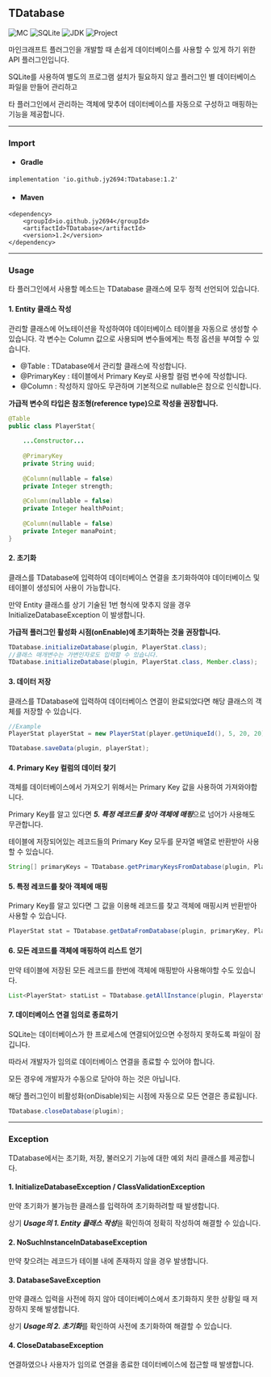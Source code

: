 ## TDatabase
![MC](https://img.shields.io/badge/Minecraft-1.19-62B47A?style=flat-square)
![SQLite](https://img.shields.io/badge/SQLite-3-003B57?style=flat-square&logo=sqlite)
![JDK](https://img.shields.io/badge/JDK-17-F80000?style=flat-square&logo=Oracle)
![Project](https://img.shields.io/badge/TDatabase-1.1_SNAPSHOT-black?style=flat-square)

마인크래프트 플러그인을 개발할 때 손쉽게 데이터베이스를 사용할 수 있게 하기 위한 API 플러그인입니다.

SQLite를 사용하여 별도의 프로그램 설치가 필요하지 않고 플러그인 별 데이터베이스 파일을 만들어 관리하고

타 플러그인에서 관리하는 객체에 맞추어 데이터베이스를 자동으로 구성하고 매핑하는 기능을 제공합니다.

---

### Import

* #### Gradle
```
implementation 'io.github.jy2694:TDatabase:1.2'
```

* #### Maven
```
<dependency>
    <groupId>io.github.jy2694</groupId>
    <artifactId>TDatabase</artifactId>
    <version>1.2</version>
</dependency>
```
---

### Usage

타 플러그인에서 사용할 메소드는 TDatabase 클래스에 모두 정적 선언되어 있습니다.

#### 1. Entity 클래스 작성

관리할 클래스에 어노테이션을 작성하여야 데이터베이스 테이블을 자동으로 생성할 수 있습니다.
각 변수는 Column 값으로 사용되며 변수들에게는 특정 옵션을 부여할 수 있습니다.

* @Table : TDatabase에서 관리할 클래스에 작성합니다.
* @PrimaryKey : 테이블에서 Primary Key로 사용할 컬럼 변수에 작성합니다.
* @Column : 작성하지 않아도 무관하며 기본적으로 nullable은 참으로 인식합니다.

**가급적 변수의 타입은 참조형(reference type)으로 작성을 권장합니다.**

```java
@Table
public class PlayerStat{
    
    ...Constructor...
    
    @PrimaryKey
    private String uuid;
    
    @Column(nullable = false)
    private Integer strength;
    
    @Column(nullable = false)
    private Integer healthPoint;
    
    @Column(nullable = false)
    private Integer manaPoint;
}
```

#### 2. 초기화

클래스를 TDatabase에 입력하여 데이터베이스 연결을 초기화하여야 데이터베이스 및 테이블이 생성되어 사용이 가능합니다.

만약 Entity 클래스를 상기 기술된 1번 형식에 맞추지 않을 경우 InitializeDatabaseException 이 발생합니다.

**가급적 플러그인 활성화 시점(onEnable)에 초기화하는 것을 권장합니다.**

```java
TDatabase.initializeDatabase(plugin, PlayerStat.class);
//클래스 매개변수는 가변인자로도 입력할 수 있습니다.
TDatabase.initializeDatabase(plugin, PlayerStat.class, Member.class);
```

#### 3. 데이터 저장

클래스를 TDatabase에 입력하여 데이터베이스 연결이 완료되었다면 해당 클래스의 객체를 저장할 수 있습니다.

```java
//Example
PlayerStat playerStat = new PlayerStat(player.getUniqueId(), 5, 20, 20);

TDatabase.saveData(plugin, playerStat);
```

#### 4. Primary Key 컬럼의 데이터 찾기

객체를 데이터베이스에서 가져오기 위해서는 Primary Key 값을 사용하여 가져와야합니다.

Primary Key를 알고 있다면 ***5. 특정 레코드를 찾아 객체에 매핑***으로 넘어가 사용해도 무관합니다.

테이블에 저장되어있는 레코드들의 Primary Key 모두를 문자열 배열로 반환받아 사용할 수 있습니다.

```java
String[] primaryKeys = TDatabase.getPrimaryKeysFromDatabase(plugin, PlayerStat.class);
```

#### 5. 특정 레코드를 찾아 객체에 매핑

Primary Key를 알고 있다면 그 값을 이용해 레코드를 찾고 객체에 매핑시켜 반환받아 사용할 수 있습니다.

```java
PlayerStat stat = TDatabase.getDataFromDatabase(plugin, primaryKey, PlayerStat.class);
```

#### 6. 모든 레코드를 객체에 매핑하여 리스트 얻기

만약 테이블에 저장된 모든 레코드를 한번에 객체에 매핑받아 사용해야할 수도 있습니다.

```java
List<PlayerStat> statList = TDatabase.getAllInstance(plugin, Playerstat.class);
```

#### 7. 데이터베이스 연결 임의로 종료하기

SQLite는 데이터베이스가 한 프로세스에 연결되어있으면 수정하지 못하도록 파일이 잠깁니다.

따라서 개발자가 임의로 데이터베이스 연결을 종료할 수 있어야 합니다.

모든 경우에 개발자가 수동으로 닫아야 하는 것은 아닙니다. 

해당 플러그인이 비활성화(onDisable)되는 시점에 자동으로 모든 연결은 종료됩니다.

```java
TDatabase.closeDatabase(plugin);
```

---

### Exception

TDatabase에서는 초기화, 저장, 불러오기 기능에 대한 예외 처리 클래스를 제공합니다.

#### 1. InitializeDatabaseException / ClassValidationException

만약 초기화가 불가능한 클래스를 입력하여 초기화하려할 때 발생합니다.

상기 ***Usage의 1. Entity 클래스 작성***을 확인하여 정확히 작성하여 해결할 수 있습니다.

#### 2. NoSuchInstanceInDatabaseException

만약 찾으려는 레코드가 테이블 내에 존재하지 않을 경우 발생합니다.

#### 3. DatabaseSaveException

만약 클래스 입력을 사전에 하지 않아 데이터베이스에서 초기화하지 못한 상황일 때 저장하지 못해 발생합니다.

상기 ***Usage의 2. 초기화***를 확인하여 사전에 초기화하여 해결할 수 있습니다.

#### 4. CloseDatabaseException

연결하였으나 사용자가 임의로 연결을 종료한 데이터베이스에 접근할 때 발생합니다.
